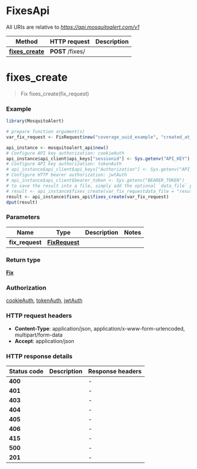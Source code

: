 # FixesApi

All URIs are relative to *https://api.mosquitoalert.com/v1*

Method | HTTP request | Description
------------- | ------------- | -------------
[**fixes_create**](FixesApi.md#fixes_create) | **POST** /fixes/ | 


# **fixes_create**
> Fix fixes_create(fix_request)



### Example
```R
library(MosquitoAlert)

# prepare function argument(s)
var_fix_request <- FixRequest$new("coverage_uuid_example", "created_at_example", "sent_at_example", FixLocationRequest$new(123, 123), 123) # FixRequest | 

api_instance <- mosquitoalert_api$new()
# Configure API key authorization: cookieAuth
api_instance$api_client$api_keys["sessionid"] <- Sys.getenv("API_KEY")
# Configure API key authorization: tokenAuth
# api_instance$api_client$api_keys["Authorization"] <- Sys.getenv("API_KEY")
# Configure HTTP bearer authorization: jwtAuth
# api_instance$api_client$bearer_token <- Sys.getenv("BEARER_TOKEN")
# to save the result into a file, simply add the optional `data_file` parameter, e.g.
# result <- api_instance$fixes_create(var_fix_requestdata_file = "result.txt")
result <- api_instance$fixes_api$fixes_create(var_fix_request)
dput(result)
```

### Parameters

Name | Type | Description  | Notes
------------- | ------------- | ------------- | -------------
 **fix_request** | [**FixRequest**](FixRequest.md)|  | 

### Return type

[**Fix**](Fix.md)

### Authorization

[cookieAuth](../README.md#cookieAuth), [tokenAuth](../README.md#tokenAuth), [jwtAuth](../README.md#jwtAuth)

### HTTP request headers

 - **Content-Type**: application/json, application/x-www-form-urlencoded, multipart/form-data
 - **Accept**: application/json

### HTTP response details
| Status code | Description | Response headers |
|-------------|-------------|------------------|
| **400** |  |  -  |
| **401** |  |  -  |
| **403** |  |  -  |
| **404** |  |  -  |
| **405** |  |  -  |
| **406** |  |  -  |
| **415** |  |  -  |
| **500** |  |  -  |
| **201** |  |  -  |

